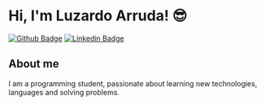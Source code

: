 # Hi, I'm Luzardo Arruda! 😎

[![Github Badge](https://img.shields.io/badge/-Github-000?style=flat-square&logo=Github&logoColor=white&link=https://github.com/fagnerpsantos)](https://github.com/luzardoarruda66/)
[![Linkedin Badge](https://img.shields.io/badge/-LinkedIn-blue?style=flat-square&logo=Linkedin&logoColor=white&link=https://www.linkedin.com/in/luzardoarruda/)](https://www.linkedin.com/in/fagnerpsantos/)

## About me
I am a programming student, passionate about learning new technologies, languages ​​and solving problems.
